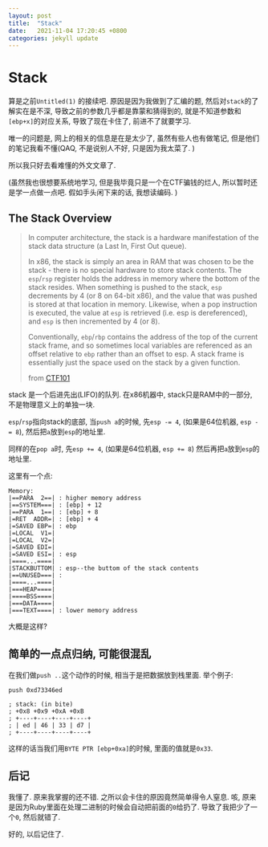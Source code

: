 ```yaml
---
layout: post
title:  "Stack"
date:   2021-11-04 17:20:45 +0800
categories: jekyll update
---
```

# Stack
算是之前`Untitled(1)` 的接续吧. 原因是因为我做到了汇编的题, 
然后对`stack`的了解实在是不深, 
导致之前的参数几乎都是靠蒙和猜得到的, 就是不知道参数和
`[ebp+x]`的对应关系, 导致了现在卡住了, 前进不了就要学习. 

唯一的问题是, 网上的相关的信息是在是太少了, 虽然有些人也有做笔记, 
但是他们的笔记我看不懂(QAQ, 不是说别人不好, 只是因为我太菜了. )

所以我只好去看难懂的外文文章了. 

(虽然我也很想要系统地学习, 但是我毕竟只是一个在CTF骗钱的烂人, 
所以暂时还是学一点做一点吧. 假如手头闲下来的话, 我想读编码. )

## The Stack Overview
> In computer architecture, the stack is a hardware 
> manifestation of the stack data structure 
> (a Last In, First Out queue).
> 
> In x86, the stack is simply an area in RAM 
> that was chosen to be the stack - 
> there is no special hardware to store stack contents. 
> The `esp`/`rsp` register holds the address in memory 
> where the bottom of the stack resides. 
> When something is pushed to the stack, 
> `esp` decrements by 4 (or 8 on 64-bit x86), 
> and the value that was pushed is stored 
> at that location in memory. Likewise, 
> when a pop instruction is executed, 
> the value at `esp` is retrieved 
> (i.e. esp is dereferenced), 
> and `esp` is then incremented by 4 (or 8).
> 
> Conventionally, `ebp`/`rbp` contains the address of 
> the top of the current stack frame, 
> and so sometimes local variables are referenced 
> as an offset relative to `ebp` 
> rather than an offset to esp. 
> A stack frame is essentially just the space 
> used on the stack by a given function.
> 
>  from [CTF101](https://ctf101.org/binary-exploitation/what-is-the-stack/)

stack 是一个后进先出(LIFO)的队列. 在x86机器中, 
stack只是RAM中的一部分, 不是物理意义上的单独一块. 

`esp`/`rsp`指向stack的底部, 当`push a`的时候, 先`esp -= 4`, 
(如果是64位机器, `esp -= 8`), 然后把`a`放到`esp`的地址里. 

同样的在`pop a`时, 先`esp += 4`, (如果是64位机器, `esp += 8`)
然后再把`a`放到`esp`的地址里.

这里有一个点: 

```
Memory: 
|==PARA  2==| : higher memory address
|==SYSTEM===| : [ebp] + 12
|==PARA  1==| : [ebp] + 8
|=RET  ADDR=| : [ebp] + 4
|=SAVED EBP=| : ebp
|=LOCAL  V1=|
|=LOCAL  V2=|
|=SAVED EDI=|
|=SAVED ESI=| : esp
|====...====|
|STACKBUTTOM| : esp--the buttom of the stack contents
|==UNUSED===| : 
|====...====|
|===HEAP====|
|====BSS====|
|===DATA====|
|===TEXT====| : lower memory address
```

大概是这样? 

## 简单的一点点归纳, 可能很混乱
在我们做`push ..`这个动作的时候, 相当于是把数据放到栈里面. 
举个例子: 
```
push 0xd73346ed

; stack: (in bite)
; +0x8 +0x9 +0xA +0xB 
; +----+----+----+----+
; | ed | 46 | 33 | d7 |
; +----+----+----+----+
```
这样的话当我们用`BYTE PTR [ebp+0xa]`的时候, 里面的值就是`0x33`. 

## 后记
我懂了. 原来我掌握的还不错. 之所以会卡住的原因竟然简单得令人窒息. 
咳, 原来是因为Ruby里面在处理二进制的时候会自动把前面的`0`给扔了. 
导致了我把少了一个`0`, 然后就错了. 

好的, 以后记住了.